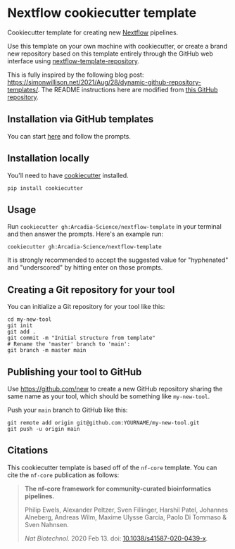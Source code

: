 # Nextflow cookiecutter template

Cookiecutter template for creating new [Nextflow](https://www.nextflow.io/) pipelines.

Use this template on your own machine with cookiecutter, or create a brand new repository based on this template entirely through the GitHub web interface using [nextflow-template-repository](https://github.com/Arcadia-Science/nextflow-template-repository).

This is fully inspired by the following blog post: https://simonwillison.net/2021/Aug/28/dynamic-github-repository-templates/. The README instructions here are modified from [this GitHub repository](https://github.com/simonw/click-app).

## Installation via GitHub templates

You can start [here](https://github.com/Arcadia-Science/nextflow-template-repository/generate) and follow the prompts.

## Installation locally

You'll need to have [cookiecutter](https://cookiecutter.readthedocs.io/) installed.

```{bash}
pip install cookiecutter
```

## Usage

Run `cookiecutter gh:Arcadia-Science/nextflow-template` in your terminal and then answer the prompts. Here's an example run:

```{bash}
cookiecutter gh:Arcadia-Science/nextflow-template
```

It is strongly recommended to accept the suggested value for "hyphenated" and "underscored" by hitting enter on those prompts.

## Creating a Git repository for your tool

You can initialize a Git repository for your tool like this:

```{bash}
cd my-new-tool
git init
git add .
git commit -m "Initial structure from template"
# Rename the 'master' branch to 'main':
git branch -m master main
```

## Publishing your tool to GitHub

Use https://github.com/new to create a new GitHub repository sharing the same name as your tool, which should be something like `my-new-tool`.

Push your `main` branch to GitHub like this:

```{bash}
git remote add origin git@github.com:YOURNAME/my-new-tool.git
git push -u origin main
```

## Citations
This cookiecutter template is based off of the `nf-core` template. You can cite the `nf-core` publication as follows:
> **The nf-core framework for community-curated bioinformatics pipelines.**
>
> Philip Ewels, Alexander Peltzer, Sven Fillinger, Harshil Patel, Johannes Alneberg, Andreas Wilm, Maxime Ulysse Garcia, Paolo Di Tommaso & Sven Nahnsen.
>
> _Nat Biotechnol._ 2020 Feb 13. doi: [10.1038/s41587-020-0439-x](https://dx.doi.org/10.1038/s41587-020-0439-x).

